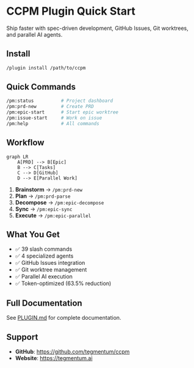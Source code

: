 # CCPM Plugin Quick Start

Ship faster with spec-driven development, GitHub Issues, Git worktrees, and parallel AI agents.

## Install

```bash
/plugin install /path/to/ccpm
```

## Quick Commands

```bash
/pm:status          # Project dashboard
/pm:prd-new         # Create PRD
/pm:epic-start      # Start epic worktree
/pm:issue-start     # Work on issue
/pm:help            # All commands
```

## Workflow

```mermaid
graph LR
    A[PRD] --> B[Epic]
    B --> C[Tasks]
    C --> D[GitHub]
    D --> E[Parallel Work]
```

1. **Brainstorm** → `/pm:prd-new`
2. **Plan** → `/pm:prd-parse`
3. **Decompose** → `/pm:epic-decompose`
4. **Sync** → `/pm:epic-sync`
5. **Execute** → `/pm:epic-parallel`

## What You Get

- ✅ 39 slash commands
- ✅ 4 specialized agents
- ✅ GitHub Issues integration
- ✅ Git worktree management
- ✅ Parallel AI execution
- ✅ Token-optimized (63.5% reduction)

## Full Documentation

See [PLUGIN.md](./PLUGIN.md) for complete documentation.

## Support

- **GitHub**: https://github.com/tegmentum/ccpm
- **Website**: https://tegmentum.ai
